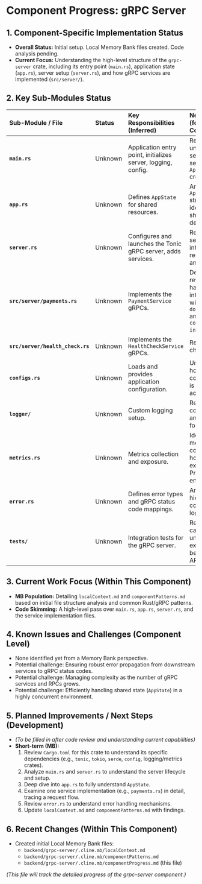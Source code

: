 # Component Progress: gRPC Server

## 1. Component-Specific Implementation Status

*   **Overall Status:** Initial setup. Local Memory Bank files created. Code analysis pending.
*   **Current Focus:** Understanding the high-level structure of the `grpc-server` crate, including its entry point (`main.rs`), application state (`app.rs`), server setup (`server.rs`), and how gRPC services are implemented (`src/server/`).

## 2. Key Sub-Modules Status

| Sub-Module / File        | Status          | Key Responsibilities (Inferred)                                     | Next Steps (for MB & Code)                                                                                                |
| :----------------------- | :-------------- | :------------------------------------------------------------------ | :------------------------------------------------------------------------------------------------------------------------ |
| **`main.rs`**            | Unknown         | Application entry point, initializes server, logging, config.       | Review to understand server startup sequence and `AppState` creation.                                                     |
| **`app.rs`**             | Unknown         | Defines `AppState` for shared resources.                            | Analyze `AppState` struct to identify shared dependencies.                                                                |
| **`server.rs`**          | Unknown         | Configures and launches the Tonic gRPC server, adds services.       | Review server setup, interceptor registration (if any).                                                                   |
| **`src/server/payments.rs`** | Unknown     | Implements the `PaymentService` gRPCs.                              | Detailed review of RPC handlers, interaction with `domain_types` and `connector-integration`.                             |
| **`src/server/health_check.rs`** | Unknown | Implements the `HealthCheckService` gRPCs.                          | Review health check logic.                                                                                                |
| **`configs.rs`**         | Unknown         | Loads and provides application configuration.                       | Understand how configuration is loaded and accessed.                                                                      |
| **`logger/`**            | Unknown         | Custom logging setup.                                               | Review logger configuration and formatting.                                                                               |
| **`metrics.rs`**         | Unknown         | Metrics collection and exposure.                                    | Identify what metrics are collected and how they are exposed (e.g., Prometheus endpoint).                                 |
| **`error.rs`**           | Unknown         | Defines error types and gRPC status code mappings.                  | Analyze error hierarchy and conversion logic.                                                                             |
| **`tests/`**             | Unknown         | Integration tests for the gRPC server.                              | Review test cases to understand expected behavior and API usage.                                                          |

## 3. Current Work Focus (Within This Component)

*   **MB Population:** Detailing `localContext.md` and `componentPatterns.md` based on initial file structure analysis and common Rust/gRPC patterns.
*   **Code Skimming:** A high-level pass over `main.rs`, `app.rs`, `server.rs`, and the service implementation files.

## 4. Known Issues and Challenges (Component Level)

*   None identified yet from a Memory Bank perspective.
*   Potential challenge: Ensuring robust error propagation from downstream services to gRPC status codes.
*   Potential challenge: Managing complexity as the number of gRPC services and RPCs grows.
*   Potential challenge: Efficiently handling shared state (`AppState`) in a highly concurrent environment.

## 5. Planned Improvements / Next Steps (Development)

*   *(To be filled in after code review and understanding current capabilities)*
*   **Short-term (MB):**
    1.  Review `Cargo.toml` for this crate to understand its specific dependencies (e.g., `tonic`, `tokio`, `serde`, `config`, logging/metrics crates).
    2.  Analyze `main.rs` and `server.rs` to understand the server lifecycle and setup.
    3.  Deep dive into `app.rs` to fully understand `AppState`.
    4.  Examine one service implementation (e.g., `payments.rs`) in detail, tracing a request flow.
    5.  Review `error.rs` to understand error handling mechanisms.
    6.  Update `localContext.md` and `componentPatterns.md` with findings.

## 6. Recent Changes (Within This Component)

*   Created initial Local Memory Bank files:
    *   `backend/grpc-server/.cline.mb/localContext.md`
    *   `backend/grpc-server/.cline.mb/componentPatterns.md`
    *   `backend/grpc-server/.cline.mb/componentProgress.md` (this file)

*(This file will track the detailed progress of the grpc-server component.)*
